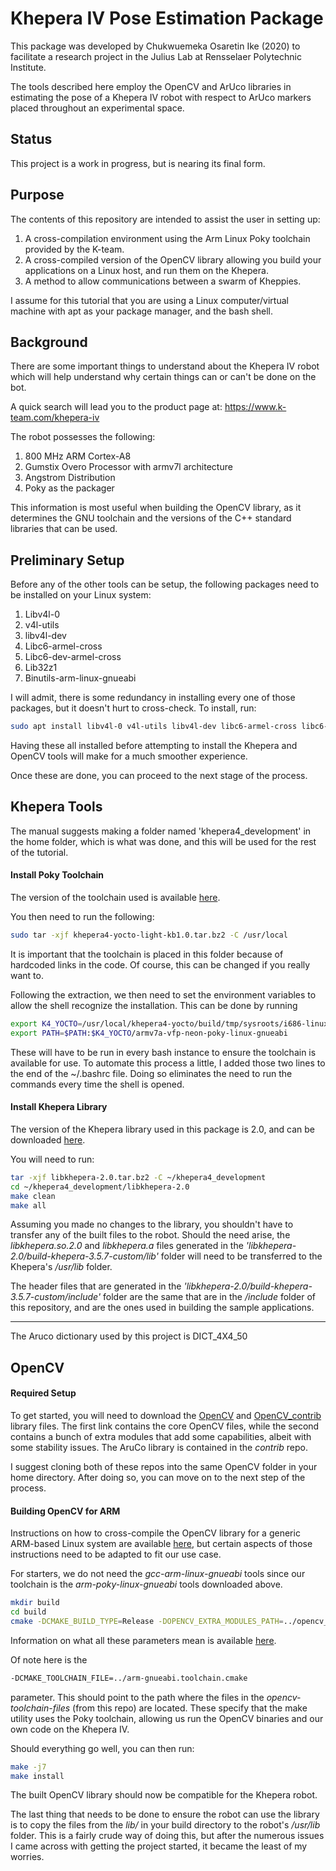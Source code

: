 # Khepera IV Pose Estimation Package

This package was developed by Chukwuemeka Osaretin Ike (2020) to facilitate a research project in the Julius Lab at Rensselaer Polytechnic Institute.

The tools described here employ the OpenCV and ArUco libraries in estimating the pose of a Khepera IV robot with respect to ArUco markers placed throughout an experimental space.

## Status
This project is a work in progress, but is nearing its final form.

## Purpose
The contents of this repository are intended to assist the user in setting up:
1. A cross-compilation environment using the Arm Linux Poky toolchain provided by the K-team.
2. A cross-compiled version of the OpenCV library allowing you build your applications on a Linux host, and run them on the Khepera.
3. A method to allow communications between a swarm of Kheppies.

I assume for this tutorial that you are using a Linux computer/virtual machine with apt as your package manager, and the bash shell.

## Background
There are some important things to understand about the Khepera IV robot which will help understand why certain things can or can't be done on the bot.

A quick search will lead you to the product page at:
 https://www.k-team.com/khepera-iv
 <div align="center"></div>

The robot possesses the following:
1. 800 MHz ARM Cortex-A8
2. Gumstix Overo Processor with armv7l architecture
3. Angstrom Distribution
4. Poky as the packager

This information is most useful when building the OpenCV library, as it determines the GNU toolchain and the versions of the C++ standard libraries that can be used.

## Preliminary Setup
Before any of the other tools can be setup, the following packages need to be installed on your Linux system:
1. Libv4l-0
2. v4l-utils
3. libv4l-dev
4. Libc6-armel-cross
5. Libc6-dev-armel-cross
6. Lib32z1
7. Binutils-arm-linux-gnueabi

I will admit, there is some redundancy in installing every one of those packages, but it doesn't hurt to cross-check. To install, run:
```bash
sudo apt install libv4l-0 v4l-utils libv4l-dev libc6-armel-cross libc6-dev-armel-cross lib32z1 binutils-arm-linux-gnueabi
```
Having these all installed before attempting to install the Khepera and OpenCV tools will make for a much smoother experience.

Once these are done, you can proceed to the next stage of the process.

## Khepera Tools
The manual suggests making a folder named 'khepera4_development' in the home folder, which is what was done, and this will be used for the rest of the tutorial.

#### Install Poky Toolchain
The version of the toolchain used is available [here](http://ftp.k-team.com/KheperaIV/software/Gumstix%20COM%20P/light%20tools/).

You then need to run the following:
```bash
sudo tar -xjf khepera4-yocto-light-kb1.0.tar.bz2 -C /usr/local
```
It is important that the toolchain is placed in this folder because of hardcoded links in the code. Of course, this can be changed if you really want to.

Following the extraction, we then need to set the environment variables to allow the shell recognize the installation. This can be done by running
```bash
export K4_YOCTO=/usr/local/khepera4-yocto/build/tmp/sysroots/i686-linux/usr/bin
export PATH=$PATH:$K4_YOCTO/armv7a-vfp-neon-poky-linux-gnueabi
```
These will have to be run in every bash instance to ensure the toolchain is available for use. To automate this process a little, I added those two lines to the end of the ~/.bashrc file. Doing so eliminates the need to run the commands every time the shell is opened.

#### Install Khepera Library
The version of the Khepera library used in this package is 2.0, and can be downloaded
[here](http://ftp.k-team.com/KheperaIV/software/Gumstix%20COM/library/).

You will need to run:
```bash
tar -xjf libkhepera-2.0.tar.bz2 -C ~/khepera4_development
cd ~/khepera4_development/libkhepera-2.0
make clean
make all
```
Assuming you made no changes to the library, you shouldn't have to transfer any of the built files to the robot. Should the need arise, the *libkhepera.so.2.0* and *libkhepera.a* files generated in the *'libkhepera-2.0/build-khepera-3.5.7-custom/lib'* folder will need to be transferred to the Khepera's */usr/lib* folder.

The header files that are generated in the *'libkhepera-2.0/build-khepera-3.5.7-custom/include'* folder are the same that are in the */include* folder of this repository, and are the ones used in building the sample applications.

***

The Aruco dictionary used by this project is DICT_4X4_50


## OpenCV
#### Required Setup
To get started, you will need to download the [OpenCV](https://github.com/opencv/opencv) and [OpenCV_contrib](https://github.com/opencv/opencv_contrib) library files. The first link contains the core OpenCV files, while the second contains a bunch of extra modules that add some capabilities, albeit with some stability issues. The AruCo library is contained in the *contrib* repo.

I suggest cloning both of these repos into the same OpenCV folder in your home directory. After doing so, you can move on to the next step of the process.

#### Building OpenCV for ARM
Instructions on how to cross-compile the OpenCV library for a generic ARM-based Linux system are available [here](
https://docs.opencv.org/2.4/doc/tutorials/introduction/crosscompilation/arm_crosscompile_with_cmake.html), but certain aspects of those instructions need to be adapted to fit our use case.

For starters, we do not need the *gcc-arm-linux-gnueabi* tools since our toolchain is the *arm-poky-linux-gnueabi* tools downloaded above.


```bash
mkdir build
cd build
cmake -DCMAKE_BUILD_TYPE=Release -DOPENCV_EXTRA_MODULES_PATH=../opencv_contrib/modules/aruco -DOPENCV_ENABLE_CXX11=OFF -DSOFTFP=ON -DBUILD_TESTS=OFF -DBUILD_EXAMPLES=OFF -DCMAKE_TOOLCHAIN_FILE=../arm-gnueabi.toolchain.cmake -DBUILD_OPENCV_PYTHON=OFF ../opencv
```
Information on what all these parameters mean is available [here]().

Of note here is the
```bash
-DCMAKE_TOOLCHAIN_FILE=../arm-gnueabi.toolchain.cmake
```
parameter. This should point to the path where the files in the *opencv-toolchain-files* (from this repo) are located. These specify that the make utility uses the Poky toolchain, allowing us run the OpenCV binaries and our own code on the Khepera IV.

Should everything go well, you can then run:
```bash
make -j7
make install
```

The built OpenCV library should now be compatible for the Khepera robot.

The last thing that needs to be done to ensure the robot can use the library is to copy the files from the *lib/* in your build directory to the robot's */usr/lib* folder. This is a fairly crude way of doing this, but after the numerous issues I came across with getting the project started, it became the least of my worries.

